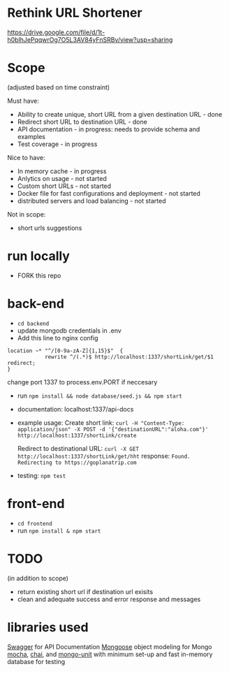 # Rethink URL Shortener

https://drive.google.com/file/d/1t-h0blhJePqqwrOg7O5L3AV84yFnSRBv/view?usp=sharing

# Scope

(adjusted based on time constraint)

Must have:

- Ability to create unique, short URL from a given destination URL - done
- Redirect short URL to destination URL - done
- API documentation - in progress: needs to provide schema and examples
- Test coverage - in progress

Nice to have:

- In memory cache - in progress
- Anlytics on usage - not started
- Custom short URLs - not started
- Docker file for fast configurations and deployment - not started
- distributed servers and load balancing - not started

Not in scope:

- short urls suggestions

# run locally

- FORK this repo

# back-end

- `cd backend`
- update mongodb credentials in .env
- Add this line to nginx config

```
location ~* "^/[0-9a-zA-Z]{1,15}$"  {
	        rewrite ^/(.*)$ http://localhost:1337/shortLink/get/$1 redirect;
}
```

change port 1337 to process.env.PORT if neccesary

- run `npm install && node database/seed.js && npm start`
- documentation: localhost:1337/api-docs
- example usage:
  Create short link:
  `curl -H "Content-Type: application/json" -X POST -d '{"destinationURL":"aloha.com"}' http://localhost:1337/shortLink/create`

  Redirect to destinational URL:
  `curl -X GET http://localhost:1337/shortLink/get/hht`
  response: `Found. Redirecting to https://goplanatrip.com`

- testing: `npm test`

# front-end

- `cd frontend`
- run `npm install & npm start`

# TODO

(in addition to scope)

- return existing short url if destination url exisits
- clean and adequate success and error response and messages

# libraries used

[Swagger](https://swagger.io/solutions/api-documentation/) for API Documentation
[Mongoose](https://github.com/Automattic/mongoose) object modeling for Mongo
[mocha](https://github.com/mochajs/mocha), [chai](https://github.com/chaijs/chai), and [mongo-unit](https://www.npmjs.com/package/mongo-unit) with minimum set-up and fast in-memory database for testing
